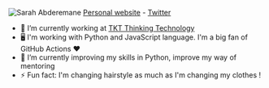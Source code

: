 ![Sarah Abderemane](http://dev.sarahabd.com/static/about-me.jpg)
[Personal website](https://sarahabd.com/) - [Twitter](https://twitter.com/s_abderemane)
- 👾 I’m currently working at [TKT Thinking Technology](https://tkt.paris) 
- 🖥️ I'm working with Python and JavaScript language. I'm a big fan of GitHub Actions ❤️
- 🌱 I’m currently improving my skills in Python, improve my way of mentoring
- ⚡ Fun fact: I'm changing hairstyle as much as I'm changing my clothes !

<!--
**sabderemane/sabderemane** is a ✨ _special_ ✨ repository because its `README.md` (this file) appears on your GitHub profile.

Here are some ideas to get you started:

- 🔭 I’m currently working on ...
- 🌱 I’m currently learning ...
- 👯 I’m looking to collaborate on ...
- 🤔 I’m looking for help with ...
- 💬 Ask me about ...
- 📫 How to reach me: ...
- 😄 Pronouns: ...
- ⚡ Fun fact: ...
-->
